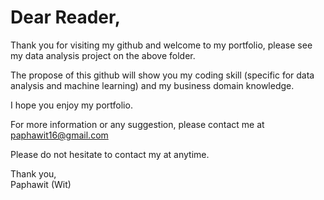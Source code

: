# Dear Reader,

Thank you for visiting my github and welcome to my portfolio, please see my data analysis project on the above folder.

The propose of this github will show you my coding skill (specific for data analysis and machine learning) and my business domain knowledge.

I hope you enjoy my portfolio.

For more information or any suggestion, please contact me at paphawit16@gmail.com

Please do not hesitate to contact my at anytime.

Thank you, <br>
Paphawit (Wit)